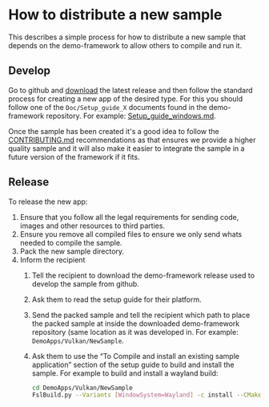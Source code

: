 # How to distribute a new sample

This describes a simple process for how to distribute a new sample that depends on the demo-framework to allow others to compile and run it.

## Develop

Go to github and [download](https://github.com/NXPmicro/gtec-demo-framework/releases) the latest release and then follow the standard process for creating a new app of the desired type. For this you should follow one of the ```Doc/Setup_guide_X``` documents found in the demo-framework repository. For example: [Setup_guide_windows.md](./Setup_guide_windows.md).

Once the sample has been created it's a good idea to follow the [CONTRIBUTING.md](../CONTRIBUTING.md) recommendations as that ensures we provide a higher quality sample and it will also make it easier to integrate the sample in a future version of the framework if it fits.

## Release

To release the new app:

1. Ensure that you follow all the legal requirements for sending code, images and other resources to third parties.
2. Ensure you remove all compiled files to ensure we only send whats needed to compile the sample.
3. Pack the new sample directory.
4. Inform the recipient
    1. Tell the recipient to download the demo-framework release used to develop the sample from github.
    2. Ask them to read the setup guide for their platform.
    3. Send the packed sample and tell the recipient which path to place the packed sample at inside the downloaded demo-framework repository (same location as it was developed in. For example: ```DemoApps/Vulkan/NewSample```.
    4. Ask them to use the “To Compile and install an existing sample application” section of the setup guide to build and install the sample. For example to build and install a wayland build:

        ```bash
        cd DemoApps/Vulkan/NewSample
        FslBuild.py --Variants [WindowSystem=Wayland] -c install --CMakeInstallPrefix $FSL_GRAPHICS_SDK/bin
        ```

